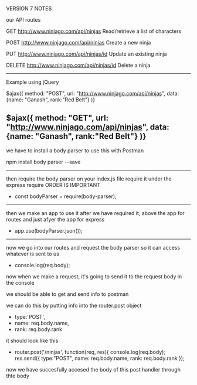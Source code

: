 VERSION 7 NOTES 

our API routes

GET http://www.ninjago.com/api/ninjas
Read/retrieve a list of characters

POST http://www.ninjago.com/api/ninjas
Create a new ninja

PUT http://www.ninjago.com/api/ninjas/id
Update an existing ninja

DELETE http://www.ninjago.com/api/ninjas/id
Delete a ninja 

------------------------------------------------
Example using jQuery 

$ajax({
method: "POST",
url: "http://www.ninjago.com/api/ninjas",
data:{name: "Ganash", rank:"Red Belt"}
)}

$ajax({
method: "GET",
url: "http://www.ninjago.com/api/ninjas",
data:{name: "Ganash", rank:"Red Belt"}
)}
------------------------------------------------
we have to install a body parser to use this with Postman

npm install body parser --save

------------------------------------------------
then require the body parser on your index.js file 
require it under the express require
ORDER IS IMPORTANT 
- const bodyParser = require(body-parser);

 
------------------------------------------------
then we make an app to use it after we have required it, above the app for routes and just afyer the app for express

- app.use(bodyParser.json());

 
------------------------------------------------
now we go into our routes and request the body parser so it can access whatever is sent to us
- console.log(req.body);

now when we make a request, it's going to send it to the request body in the console

we should be able to get and send info to postman 

we can do this by putting info into the router.post object 
- type:'POST',
- name: req.body.name,
- rank: req.body.rank


it should look like this 

- router.post('/ninjas', function(req, res){
    console.log(req.body);
    res.send({
        type:"POST",
        name: req.body.name,
        rank: req.body.rank
    });

now we have succesfully accesed the body of this post handler through thte body 